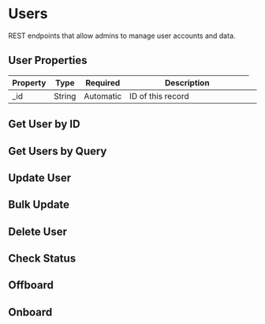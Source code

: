 # Users

REST endpoints that allow admins to manage user accounts and data.

## User Properties

| Property    | Type    | Required    | Description                                   |
| ----------- | ------- | ----------- | --------------------------------------------  |
| \_id        | String  | Automatic   <td style="width:100%;"> ID of this record </td>

## Get User by ID

## Get Users by Query

## Update User

## Bulk Update

## Delete User

## Check Status

## Offboard

## Onboard